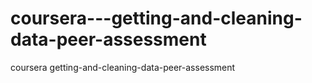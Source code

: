 # coursera---getting-and-cleaning-data-peer-assessment
coursera getting-and-cleaning-data-peer-assessment
